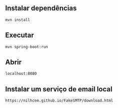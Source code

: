 ## Instalar dependências
	mvn install

## Executar
	mvn spring-boot:run

## Abrir
	localhost:8080
	
## Instalar um serviço de email local	
	https://nilhcem.github.io/FakeSMTP/download.html
	
	
	
